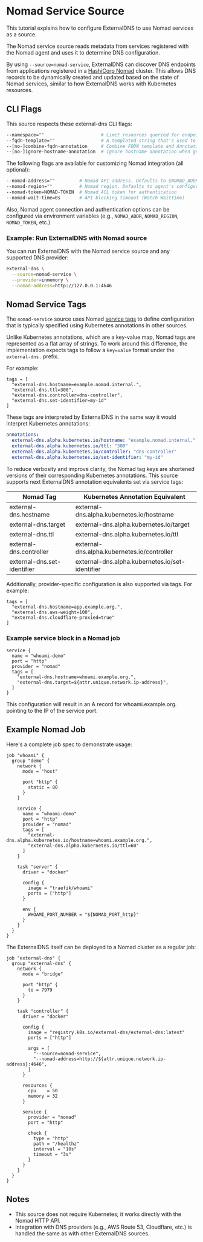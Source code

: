 # Nomad Service Source

This tutorial explains how to configure ExternalDNS to use Nomad services as a source.

The Nomad service source reads metadata from services registered with the Nomad agent and uses it to determine DNS configuration.

By using `--source=nomad-service`, ExternalDNS can discover DNS endpoints from applications registered in a [HashiCorp Nomad](https://www.nomadproject.io/) cluster.
This allows DNS records to be dynamically created and updated based on the state of Nomad services, similar to how ExternalDNS works with Kubernetes resources.

## CLI Flags

This source respects these external-dns CLI flags:

```bash
--namespace=""                     # Limit resources queried for endpoints to a specific namespace (default: all namespaces)
--fqdn-template=""                 # A templated string that's used to generate DNS names from sources that don't define a hostname themselves
--[no-]combine-fqdn-annotation     # Combine FQDN template and Annotations instead of overwriting
--[no-]ignore-hostname-annotation  # Ignore hostname annotation when generating DNS names, valid only when --fqdn-template is set
```

The following flags are available for customizing Nomad integration (all optional):

```bash
--nomad-address=""         # Nomad API address. Defaults to $NOMAD_ADDR or http://127.0.0.1:4646
--nomad-region=""          # Nomad region. Defaults to agent's configured region
--nomad-token=NOMAD-TOKEN  # Nomad ACL token for authentication
--nomad-wait-time=0s       # API blocking timeout (Watch WaitTime)
```

Also, Nomad agent connection and authentication options can be configured via environment variables (e.g., `NOMAD_ADDR`, `NOMAD_REGION`, `NOMAD_TOKEN`, etc.)

### Example: Run ExternalDNS with Nomad source

You can run ExternalDNS with the Nomad service source and any supported DNS provider:

```bash
external-dns \
  --source=nomad-service \
  --provider=inmemory \
  --nomad-address=http://127.0.0.1:4646
```

## Nomad Service Tags

The `nomad-service` source uses Nomad [service tags](https://developer.hashicorp.com/nomad/docs/job-specification/service#tags) to define configuration that is typically specified using Kubernetes annotations in other sources.

Unlike Kubernetes annotations, which are a key-value map, Nomad tags are represented as a flat array of strings. To work around this difference, the implementation expects tags to follow a `key=value` format under the `external-dns.` prefix.

For example:

```hcl
tags = [
  "external-dns.hostname=example.nomad.internal.",
  "external-dns.ttl=300",
  "external-dns.controller=dns-controller",
  "external-dns.set-identifier=my-id"
]
```

These tags are interpreted by ExternalDNS in the same way it would interpret Kubernetes annotations:

```yaml
annotations:
  external-dns.alpha.kubernetes.io/hostname: "example.nomad.internal."
  external-dns.alpha.kubernetes.io/ttl: "300"
  external-dns.alpha.kubernetes.io/controller: "dns-controller"
  external-dns.alpha.kubernetes.io/set-identifier: "my-id"
```

To reduce verbosity and improve clarity, the Nomad tag keys are shortened versions of their corresponding Kubernetes annotations. This source supports next ExternalDNS annotation equivalents set via service tags:

| Nomad Tag | Kubernetes Annotation Equivalent |
|-----------|----------------------------------|
| external-dns.hostname | external-dns.alpha.kubernetes.io/hostname |
| external-dns.target | external-dns.alpha.kubernetes.io/target |
| external-dns.ttl | external-dns.alpha.kubernetes.io/ttl |
| external-dns.controller | external-dns.alpha.kubernetes.io/controller |
| external-dns.set-identifier | external-dns.alpha.kubernetes.io/set-identifier |

Additionally, provider-specific configuration is also supported via tags. For example:

```hcl
tags = [
  "external-dns.hostname=app.example.org.",
  "external-dns.aws-weight=100",
  "external-dns.cloudflare-proxied=true"
]
```

### Example service block in a Nomad job

```hcl
service {
  name = "whoami-demo"
  port = "http"
  provider = "nomad"
  tags = [
    "external-dns.hostname=whoami.example.org.",
    "external-dns.target=${attr.unique.network.ip-address}",
  ]
}
```

This configuration will result in an A record for whoami.example.org. pointing to the IP of the service port.

## Example Nomad Job

Here's a complete job spec to demonstrate usage:

```hcl
job "whoami" {
  group "demo" {
    network {
      mode = "host"

      port "http" {
        static = 80
      }
    }

    service {
      name = "whoami-demo"
      port = "http"
      provider = "nomad"
      tags = [
        "external-dns.alpha.kubernetes.io/hostname=whoami.example.org.",
        "external-dns.alpha.kubernetes.io/ttl=60"
      ]
    }

    task "server" {
      driver = "docker"

      config {
        image = "traefik/whoami"
        ports = ["http"]
      }

      env {
        WHOAMI_PORT_NUMBER = "${NOMAD_PORT_http}"
      }
    }
  }
}
```

The ExternalDNS itself can be deployed to a Nomad cluster as a regular job:

```hcl
job "external-dns" {
  group "external-dns" {
    network {
      mode = "bridge"

      port "http" {
        to = 7979
      }
    }

    task "controller" {
      driver = "docker"

      config {
        image = "registry.k8s.io/external-dns/external-dns:latest"
        ports = ["http"]

        args = [
          "--source=nomad-service",
          "--nomad-address=http://${attr.unique.network.ip-address}:4646",
        ]
      }

      resources {
        cpu    = 50
        memory = 32
      }

      service {
        provider = "nomad"
        port = "http"

        check {
          type = "http"
          path = "/healthz"
          interval = "10s"
          timeout = "3s"
        }
      }
    }
  }
}
```

## Notes

* This source does not require Kubernetes; it works directly with the Nomad HTTP API.
* Integration with DNS providers (e.g., AWS Route 53, Cloudflare, etc.) is handled the same as with other ExternalDNS sources.
